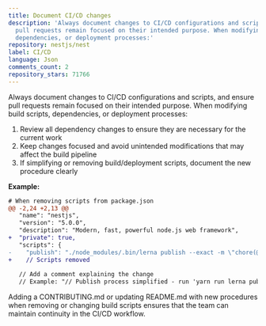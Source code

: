```yaml
---
title: Document CI/CD changes
description: 'Always document changes to CI/CD configurations and scripts, and ensure
  pull requests remain focused on their intended purpose. When modifying build scripts,
  dependencies, or deployment processes:'
repository: nestjs/nest
label: CI/CD
language: Json
comments_count: 2
repository_stars: 71766
---
```


Always document changes to CI/CD configurations and scripts, and ensure pull requests remain focused on their intended purpose. When modifying build scripts, dependencies, or deployment processes:

1. Review all dependency changes to ensure they are necessary for the current work
2. Keep changes focused and avoid unintended modifications that may affect the build pipeline
3. If simplifying or removing build/deployment scripts, document the new procedure clearly

**Example:**
```diff
# When removing scripts from package.json
@@ -2,24 +2,13 @@
   "name": "nestjs",
   "version": "5.0.0",
   "description": "Modern, fast, powerful node.js web framework",
+  "private": true,
   "scripts": {
-    "publish": "./node_modules/.bin/lerna publish --exact -m \"chore(@nestjs) publish %s release\"",
+    // Scripts removed
   
   // Add a comment explaining the change
   // Example: "// Publish process simplified - run 'yarn run lerna publish' directly"
```

Adding a CONTRIBUTING.md or updating README.md with new procedures when removing or changing build scripts ensures that the team can maintain continuity in the CI/CD workflow.